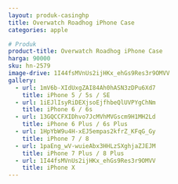 ```yaml
---
layout: produk-casinghp
title: Overwatch Roadhog iPhone Case
categories: apple

# Produk
product-title: Overwatch Roadhog iPhone Case
harga: 90000
sku: hn-2579
image-drive: 1I44fsMVnUs2ijHKx_ehGs9Res3r9OMVV
gallery:
  - url: 1mV6b-XIdUxgZAI84Ah0hASN3zDPu6Xd7
    title: iPhone 5 / 5s / SE
  - url: 1iEJlIsyRiDEXjsoEjfhbeQlUVPYgChNm
    title: iPhone 6 / 6s
  - url: 13GQCCFXIDhvo7JcMVhMVGscm9H1MH2Ld
    title: iPhone 6 Plus / 6s Plus
  - url: 1HpYbW9u4H-xEJ5empas2kfrZ_KFqG_Gy
    title: iPhone 7 / 8
  - url: 1paEng_wV-wuieAbx3HHLzSXghjaZJEJM
    title: iPhone 7 Plus / 8 Plus
  - url: 1I44fsMVnUs2ijHKx_ehGs9Res3r9OMVV
    title: iPhone X
---
```

